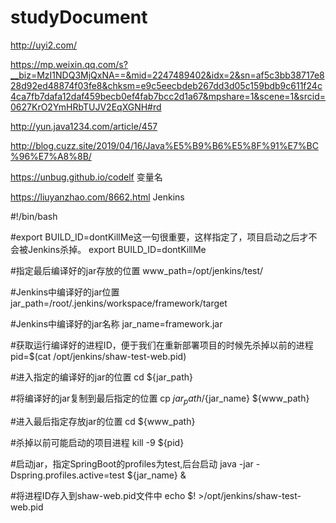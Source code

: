 # studyDocument
http://uyi2.com/





https://mp.weixin.qq.com/s?__biz=MzI1NDQ3MjQxNA==&mid=2247489402&idx=2&sn=af5c3bb38717e828d92ed48874f03fe8&chksm=e9c5eecbdeb267dd3d05c159bdb9c611f24c4ca7fb7dafa12daf459becb0ef4fab7bcc2d1a67&mpshare=1&scene=1&srcid=0627KrO2YmHRbTUJV2EqXGNH#rd




http://yun.java1234.com/article/457





http://blog.cuzz.site/2019/04/16/Java%E5%B9%B6%E5%8F%91%E7%BC%96%E7%A8%8B/



https://unbug.github.io/codelf  变量名



https://liuyanzhao.com/8662.html   Jenkins


#!/bin/bash 

#export BUILD_ID=dontKillMe这一句很重要，这样指定了，项目启动之后才不会被Jenkins杀掉。
export BUILD_ID=dontKillMe

#指定最后编译好的jar存放的位置
www_path=/opt/jenkins/test/

#Jenkins中编译好的jar位置
jar_path=/root/.jenkins/workspace/framework/target

#Jenkins中编译好的jar名称
jar_name=framework.jar

#获取运行编译好的进程ID，便于我们在重新部署项目的时候先杀掉以前的进程
pid=$(cat /opt/jenkins/shaw-test-web.pid)

#进入指定的编译好的jar的位置
cd  ${jar_path}

#将编译好的jar复制到最后指定的位置
cp  ${jar_path}/${jar_name} ${www_path}

#进入最后指定存放jar的位置
cd  ${www_path}

#杀掉以前可能启动的项目进程
kill -9 ${pid}

#启动jar，指定SpringBoot的profiles为test,后台启动
java -jar -Dspring.profiles.active=test ${jar_name} &

#将进程ID存入到shaw-web.pid文件中
echo $! >/opt/jenkins/shaw-test-web.pid
